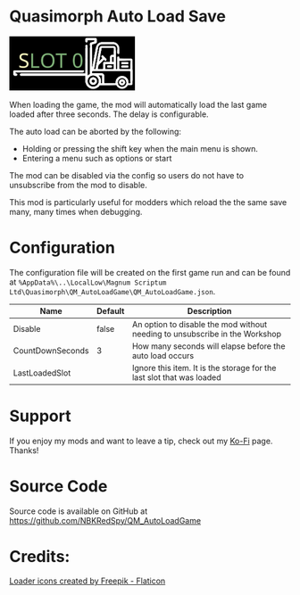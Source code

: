 # Quasimorph Auto Load Save

![slot loader icon](media/SlotLoader.png)

When loading the game, the mod will automatically load the last game loaded after three seconds.
The delay is configurable.

The auto load can be aborted by the following:
* Holding or pressing the shift key when the main menu is shown.
* Entering a menu such as options or start

The mod can be disabled via the config so users do not have to unsubscribe from the mod to disable.

This mod is particularly useful for modders which reload the the same save many, many times when debugging.

# Configuration

The configuration file will be created on the first game run and can be found at `%AppData%\..\LocalLow\Magnum Scriptum Ltd\Quasimorph\QM_AutoLoadGame\QM_AutoLoadGame.json`.  

|Name|Default|Description|
|--|--|--|
|Disable|false|An option to disable the mod without needing to unsubscribe in the Workshop|
|CountDownSeconds|3|How many seconds will elapse before the auto load occurs|
|LastLoadedSlot||Ignore this item.  It is the storage for the last slot that was loaded|

# Support
If you enjoy my mods and want to leave a tip, check out my [Ko-Fi](https://ko-fi.com/nbkredspy71915) page.
Thanks!

# Source Code
Source code is available on GitHub at https://github.com/NBKRedSpy/QM_AutoLoadGame


# Credits:
[Loader icons created by Freepik - Flaticon](https://www.flaticon.com/free-icons/loader)
